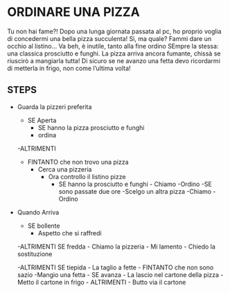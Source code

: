 # ORDINARE UNA PIZZA

Tu non hai fame?!
Dopo una lunga giornata passata al pc, ho proprio voglia di concedermi una bella pizza succulenta! Sì, ma quale? Fammi dare un occhio al listino… Va beh, è inutile, tanto alla fine ordino SEmpre la stessa: una classica prosciutto e funghi. La pizza arriva ancora fumante, chissà se riuscirò a mangiarla tutta!
Di sicuro se ne avanzo una fetta devo ricordarmi di metterla in frigo, non come l’ultima volta!

## STEPS

- Guarda la pizzeri preferita

  - SE Aperta
    - SE hanno la pizza prosciutto e funghi
    - ordina

  -ALTRIMENTI

  - FINTANTO che non trovo una pizza
    - Cerca una pizzeria
      - Ora controllo il listino pizze
        - SE hanno la prosciutto e funghi - Chiamo
          -Ordino
          -SE sono passate due ore
          -Scelgo un altra pizza
          -Chiamo - Ordino

- Quando Arriva

  - SE bollente
    - Aspetto che si raffredi

  -ALTRIMENTI SE fredda - Chiamo la pizzeria - Mi lamento - Chiedo la sostituzione

  -ALTRIMENTI SE tiepida - La taglio a fette - FINTANTO che non sono sazio
  -Mangio una fetta - SE avanza - La lascio nel cartone della pizza - Metto il cartone in frigo - ALTRIMENTI - Butto via il cartone
